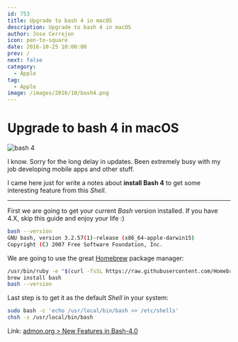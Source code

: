 ```yaml
---
id: 753
title: Upgrade to bash 4 in macOS
description: Upgrade to bash 4 in macOS
author: Jose Cerrejon
icon: pen-to-square
date: 2016-10-25 10:00:00
prev: /
next: false
category:
  - Apple
tag:
  - Apple
image: /images/2016/10/bash4.png
---
```


# Upgrade to bash 4 in macOS

![bash 4](/images/2016/10/bash4.png)

I know. Sorry for the long delay in updates. Been extremely busy with my job developing mobile apps and other stuff.

I came here just for write a notes about **install Bash 4** to get some interesting feature from this *Shell*.

- - -

First we are going to get your current *Bash* version installed. If you have 4.X, skip this guide and enjoy your life :)

```bash
bash --version
GNU bash, version 3.2.57(1)-release (x86_64-apple-darwin15)
Copyright (C) 2007 Free Software Foundation, Inc.
```

We are going to use the great [Homebrew](http://brew.sh/) package manager:

```bash
/usr/bin/ruby -e "$(curl -fsSL https://raw.githubusercontent.com/Homebrew/install/master/install)"
brew install bash
bash --version
```

Last step is to get it as the default *Shell* in your system:

```bash
sudo bash -c 'echo /usr/local/bin/bash >> /etc/shells'
chsh -s /usr/local/bin/bash
```

Link: [admon.org > New Features in Bash-4.0](http://www.admon.org/scripts/new-features-in-bash-4-0/)